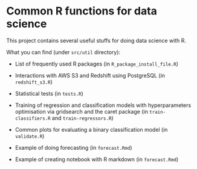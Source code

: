 # Common R functions for data science

This project contains several useful stuffs for doing data science with R. 

What you can find (under `src/util` directory):

- List of frequently used R packages (in `R_package_install_file.R`)

- Interactions with AWS S3 and Redshift using PostgreSQL (in `redshift_s3.R`)

- Statistical tests (in `tests.R`)

- Training of regression and classification models with hyperparameters optimisation via gridsearch and the caret package (in `train-classifiers.R` and `train-regressors.R`)

- Common plots for evaluating a binary classification model (in `validate.R`)

- Example of doing forecasting (in `forecast.Rmd`)

- Example of creating notebook with R markdown (in `forecast.Rmd`)

